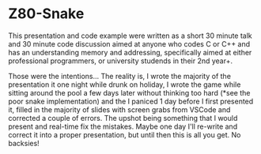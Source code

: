 # Z80-Snake

This presentation and code example were written as a short 30 minute talk and 30 minute code discussion aimed at anyone who codes C or C++ and has an understanding memory and addressing, specifically aimed at either professional programmers, or university studends in their 2nd year+.

Those were the intentions... The reality is, I wrote the majority of the presentation it one night while drunk on holiday, I wrote the game while sitting around the pool a few days later without thinking too hard (*see the poor snake implementation) and the I paniced 1 day before I first presented it, filled in the majority of slides with screen grabs from VSCode and corrected a couple of errors. The upshot being something that I would present and real-time fix the mistakes. Maybe one day I'll re-write and correct it into a proper presentation, but until then this is all you get. No backsies!
